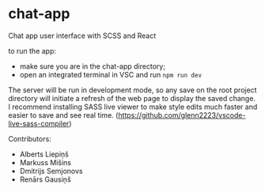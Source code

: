 # chat-app
Chat app user interface with SCSS and React

to run the app:
- make sure you are in the chat-app directory;
- open an integrated terminal in VSC and run `npm run dev`

The server will be run in development mode, so any save on the root project directory will initiate a refresh of the web page to display the saved change.
I recommend installing SASS live viewer to make style edits much faster and easier to save and see real time. (https://github.com/glenn2223/vscode-live-sass-compiler)

Contributors:
- Alberts Liepiņš
- Markuss Mišins
- Dmitrijs Semjonovs
- Renārs Gausiņš